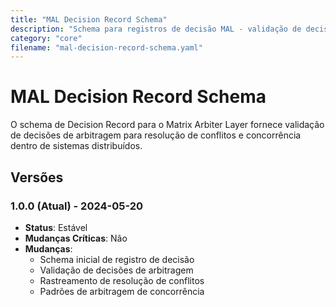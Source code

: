 ```yaml
---
title: "MAL Decision Record Schema"
description: "Schema para registros de decisão MAL - validação de decisões de arbitragem para resolução de conflitos e concorrência"
category: "core"
filename: "mal-decision-record-schema.yaml"
---
```


# MAL Decision Record Schema

O schema de Decision Record para o Matrix Arbiter Layer fornece validação de decisões de arbitragem para resolução de conflitos e concorrência dentro de sistemas distribuídos.

## Versões

### 1.0.0 (Atual) - 2024-05-20
- **Status**: Estável
- **Mudanças Críticas**: Não
- **Mudanças**:
  - Schema inicial de registro de decisão
  - Validação de decisões de arbitragem
  - Rastreamento de resolução de conflitos
  - Padrões de arbitragem de concorrência
